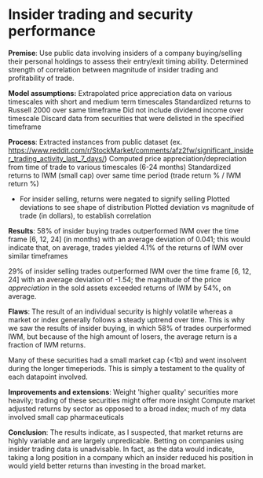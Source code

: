 # Insider trading and security performance

**Premise**:
Use public data involving insiders of a company buying/selling their personal holdings to assess their entry/exit timing ability. Determined strength of correlation between magnitude of insider trading and profitability of trade.

**Model assumptions:**
Extrapolated price appreciation data on various timescales with short and medium term timescales
Standardized returns to Russell 2000 over same timeframe
Did not include dividend income over timescale
Discard data from securities that were delisted in the specified timeframe

**Process**:
Extracted instances from public dataset (ex. https://www.reddit.com/r/StockMarket/comments/afz2fw/significant_insider_trading_activity_last_7_days/)
Computed price appreciation/depreciation from time of trade to various timescales (6-24 months)
Standardized returns to IWM (small cap) over same time period (trade return % / IWM return %) 
- For insider selling, returns were negated to signify selling
Plotted deviations to see shape of distribution
Plotted deviation vs magnitude of trade (in dollars), to establish correlation

**Results**:
58% of insider buying trades outperformed IWM over the time frame [6, 12, 24] (in months) with an average deviation of 0.041; this would indicate that, on average, trades yielded 4.1% of the returns of IWM over similar timeframes

29% of insider selling trades outperformed IWM over the time frame [6, 12, 24] with an average deviation of -1.54; the magnitude of the price _appreciation_ in the sold assets exceeded returns of IWM by 54%, on average. 

**Flaws**:
The result of an individual security is highly volatile whereas a market or index generally follows a steady uptrend over time. This is why we saw the results of insider buying, in which 58% of trades ourperformed IWM, but because of the high amount of losers, the average return is a fraction of IWM returns.

Many of these securities had a small market cap (<1b) and went insolvent during the longer timeperiods. This is simply a testament to the quality of each datapoint involved.

**Improvements and extensions**:
Weight 'higher quality' securities more heavily; trading of these securities might offer more insight
Compute market adjusted returns by sector as opposed to a broad index; much of my data involved small cap pharmaceuticals

**Conclusion**:
The results indicate, as I suspected, that market returns are highly variable and are largely unpredicable. Betting on companies using insider trading data is unadvisable. In fact, as the data would indicate, taking a long position in a company which an insider reduced his position in would yield better returns than investing in the broad market. 
